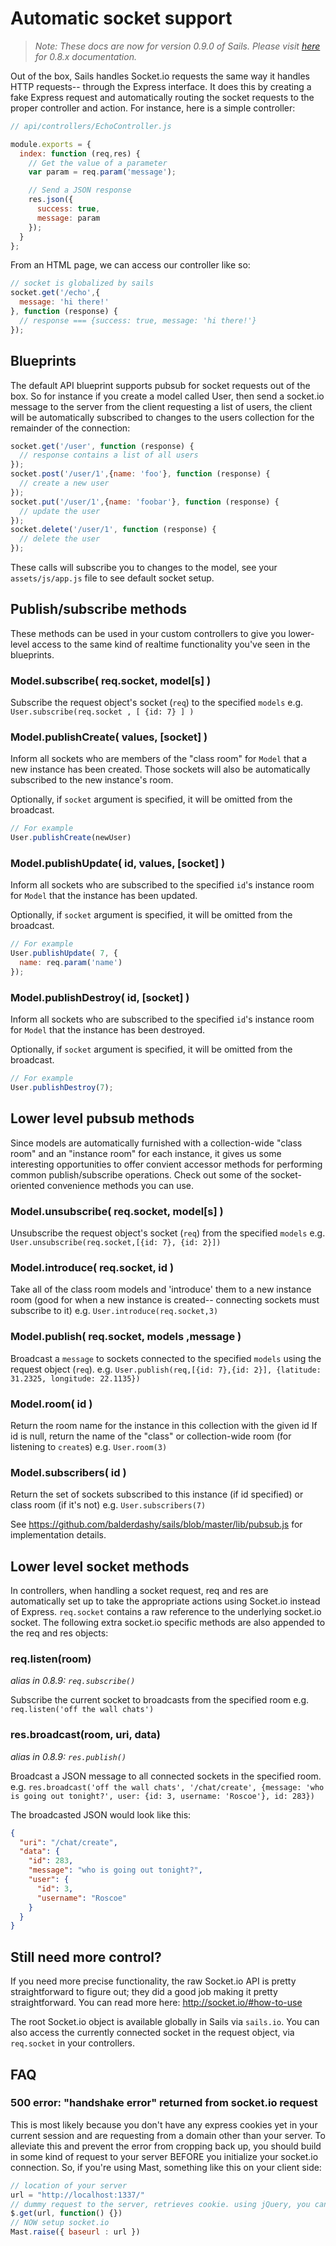 # Automatic socket support
> _Note: These docs are now for version 0.9.0 of Sails.  Please visit [here](http://08x.sailsjs.org) for 0.8.x documentation._

Out of the box, Sails handles Socket.io requests the same way it handles HTTP requests-- through the Express interface.  It does this by creating a fake Express request and automatically routing the socket requests to the proper controller and action.  For instance, here is a simple controller:

```javascript
// api/controllers/EchoController.js

module.exports = {
  index: function (req,res) {
    // Get the value of a parameter
    var param = req.param('message');

    // Send a JSON response
    res.json({
      success: true,
      message: param
    });
  }
};
```

From an HTML page, we can access our controller like so:

```javascript
// socket is globalized by sails
socket.get('/echo',{
  message: 'hi there!'
}, function (response) {
  // response === {success: true, message: 'hi there!'}
});
```


## Blueprints
The default API blueprint supports pubsub for socket requests out of the box.  So for instance if you create a model called User, then send a socket.io message to the server from the client requesting a list of users, the client will be automatically subscribed to changes to the users collection for the remainder of the connection:

```javascript
socket.get('/user', function (response) {
  // response contains a list of all users
});
socket.post('/user/1',{name: 'foo'}, function (response) {
  // create a new user
});
socket.put('/user/1',{name: 'foobar'}, function (response) {
  // update the user
});
socket.delete('/user/1', function (response) {
  // delete the user
});
```

These calls will subscribe you to changes to the model, see your `assets/js/app.js` file to see default socket setup.



## Publish/subscribe methods

These methods can be used in your custom controllers to give you lower-level access to the same kind of realtime functionality you've seen in the blueprints.

### Model.subscribe( req.socket, model[s] )
Subscribe the request object's socket (`req`) to the specified `models`
e.g. `User.subscribe(req.socket , [ {id: 7} ] )`



### Model.publishCreate( values, [socket] )
Inform all sockets who are members of the "class room" for `Model` that a new instance has been created.  Those sockets will also be automatically subscribed to the new instance's room.

Optionally, if `socket` argument is specified, it will be omitted from the broadcast.

````javascript
// For example
User.publishCreate(newUser)
````


### Model.publishUpdate( id, values, [socket] )
Inform all sockets who are subscribed to the specified `id`'s instance room for `Model` that the instance has been updated. 

Optionally, if `socket` argument is specified, it will be omitted from the broadcast.

````javascript
// For example
User.publishUpdate( 7, {
  name: req.param('name')
});
````


### Model.publishDestroy( id, [socket] )
Inform all sockets who are subscribed to the specified `id`'s instance room for `Model` that the instance has been destroyed. 

Optionally, if `socket` argument is specified, it will be omitted from the broadcast.

````javascript
// For example
User.publishDestroy(7);
````


## Lower level pubsub methods
Since models are automatically furnished with a collection-wide "class room" and an "instance room" for each instance, it gives us some interesting opportunities to offer convient accessor methods for performing common publish/subscribe operations.  Check out some of the socket-oriented convenience methods you can use.

### Model.unsubscribe( req.socket, model[s] )
Unsubscribe the request object's socket (`req`) from the specified `models`
e.g. `User.unsubscribe(req.socket,[{id: 7}, {id: 2}])`

### Model.introduce( req.socket, id )
Take all of the class room models and 'introduce' them to a new instance room
(good for when a new instance is created-- connecting sockets must subscribe to it)
e.g. `User.introduce(req.socket,3)`

### Model.publish( req.socket, models ,message )
Broadcast a `message` to sockets connected to the specified `models` using the request object (`req`).
e.g. `User.publish(req,[{id: 7},{id: 2}], {latitude: 31.2325, longitude: 22.1135})`

### Model.room( id )
Return the room name for the instance in this collection with the given id
If id is null, return the name of the "class" or collection-wide room (for listening to `create`s)
e.g. `User.room(3)`

### Model.subscribers( id )
Return the set of sockets subscribed to this instance (if id specified) or class room (if it's not)
e.g. `User.subscribers(7)`

See https://github.com/balderdashy/sails/blob/master/lib/pubsub.js for implementation details.

## Lower level socket methods
In controllers, when handling a socket request, req and res are automatically set up to take the appropriate actions using Socket.io instead of Express.  `req.socket` contains a raw reference to the underlying socket.io socket.  The following extra socket.io specific methods are also appended to the req and res objects:


### req.listen(room)
*alias in 0.8.9: `req.subscribe()`*

Subscribe the current socket to broadcasts from the specified room
e.g. `req.listen('off the wall chats')`

### res.broadcast(room, uri, data)
*alias in 0.8.9: `res.publish()`*

Broadcast a JSON message to all connected sockets in the specified room.
e.g. `res.broadcast('off the wall chats', '/chat/create', {message: 'who is going out tonight?', user: {id: 3, username: 'Roscoe'}, id: 283})`

The broadcasted JSON would look like this:
```json
{
  "uri": "/chat/create",
  "data": {
    "id": 283,
    "message": "who is going out tonight?",
    "user": {
      "id": 3,
      "username": "Roscoe"
    }
  }
}
```


## Still need more control?
If you need more precise functionality, the raw Socket.io API is pretty straightforward to figure out; they did a good job making it pretty straightforward. You can read more here: http://socket.io/#how-to-use

The root Socket.io object is available globally in Sails via `sails.io`.  You can also access the currently connected socket in the request object, via `req.socket` in your controllers.



## FAQ
### 500 error: "handshake error" returned from socket.io request
This is most likely because you don't have any express cookies yet in your current session and are requesting from a domain other than your server. To alleviate this and prevent the error from cropping back up, you should build in some kind of request to your server BEFORE you initialize your socket.io connection. So, if you're using Mast, something like this on your client side:

```javascript
// location of your server
url = "http://localhost:1337/"
// dummy request to the server, retrieves cookie. using jQuery, you can use whatever
$.get(url, function() {})
// NOW setup socket.io
Mast.raise({ baseurl : url })
```
